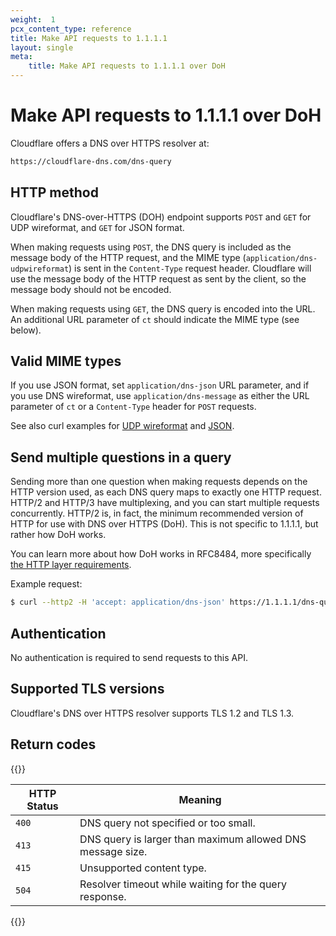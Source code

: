 ```yaml
---
weight:  1
pcx_content_type: reference
title: Make API requests to 1.1.1.1
layout: single
meta:
    title: Make API requests to 1.1.1.1 over DoH
---
```


# Make API requests to 1.1.1.1 over DoH

Cloudflare offers a DNS over HTTPS resolver at:

```txt
https://cloudflare-dns.com/dns-query
```

## HTTP method

Cloudflare's DNS-over-HTTPS (DOH) endpoint supports `POST` and `GET` for UDP wireformat, and `GET` for JSON format.

When making requests using `POST`, the DNS query is included as the message body of the HTTP request, and the MIME type (`application/dns-udpwireformat`) is sent in the `Content-Type` request header. Cloudflare will use the message body of the HTTP request as sent by the client, so the message body should not be encoded.

When making requests using `GET`, the DNS query is encoded into the URL. An additional URL parameter of `ct` should indicate the MIME type (see below).

## Valid MIME types

If you use JSON format, set `application/dns-json` URL parameter, and if you use DNS wireformat, use `application/dns-message` as either the URL parameter of `ct` or a `Content-Type` header for `POST` requests.

See also curl examples for [UDP wireformat](/1.1.1.1/encryption/dns-over-https/make-api-requests/dns-wireformat/) and [JSON](/1.1.1.1/encryption/dns-over-https/make-api-requests/dns-json/).

## Send multiple questions in a query

Sending more than one question when making requests depends on the HTTP version used, as each DNS query maps to exactly one HTTP request. HTTP/2 and HTTP/3 have multiplexing, and you can start multiple requests concurrently. HTTP/2 is, in fact, the minimum recommended version of HTTP for use with DNS over HTTPS (DoH). This is not specific to 1.1.1.1, but rather how DoH works.

You can learn more about how DoH works in RFC8484, more specifically [the HTTP layer requirements](https://datatracker.ietf.org/doc/html/rfc8484#section-5.2).

Example request:

```sh
$ curl --http2 -H 'accept: application/dns-json' https://1.1.1.1/dns-query?name=cloudflare.com --next --http2 -H 'accept: application/dns-json' https://1.1.1.1/dns-query?name=example.com
```

## Authentication

No authentication is required to send requests to this API.

## Supported TLS versions

Cloudflare's DNS over HTTPS resolver supports TLS 1.2 and TLS 1.3.

## Return codes

{{<table-wrap>}}

| HTTP Status | Meaning |
| ------------|----------- |
| `400` | DNS query not specified or too small. |
| `413` | DNS query is larger than maximum allowed DNS message size. |
| `415` | Unsupported content type. |
| `504` | Resolver timeout while waiting for the query response. |

{{</table-wrap>}}